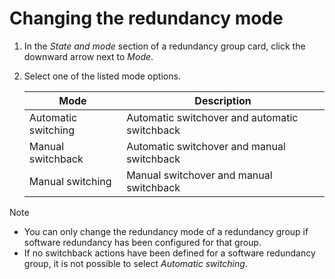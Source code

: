 # Changing the redundancy mode

1. In the *State and mode* section of a redundancy group card, click the downward arrow next to *Mode*.

2. Select one of the listed mode options.

    | Mode              | Description                                   |
    |---------------------|-----------------------------------------------|
    | Automatic switching | Automatic switchover and automatic switchback |
    | Manual switchback   | Automatic switchover and manual switchback    |
    | Manual switching    | Manual switchover and manual switchback       |

> [!NOTE]
> -  You can only change the redundancy mode of a redundancy group if software redundancy has been configured for that group.
> -  If no switchback actions have been defined for a software redundancy group, it is not possible to select *Automatic switching*.
>
